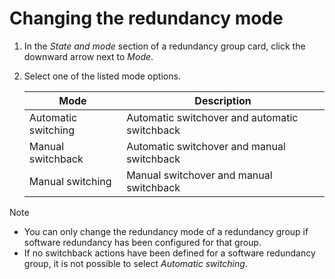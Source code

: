 # Changing the redundancy mode

1. In the *State and mode* section of a redundancy group card, click the downward arrow next to *Mode*.

2. Select one of the listed mode options.

    | Mode              | Description                                   |
    |---------------------|-----------------------------------------------|
    | Automatic switching | Automatic switchover and automatic switchback |
    | Manual switchback   | Automatic switchover and manual switchback    |
    | Manual switching    | Manual switchover and manual switchback       |

> [!NOTE]
> -  You can only change the redundancy mode of a redundancy group if software redundancy has been configured for that group.
> -  If no switchback actions have been defined for a software redundancy group, it is not possible to select *Automatic switching*.
>
